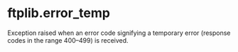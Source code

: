 # ftplib.error_temp

Exception raised when an error code signifying a temporary error (response codes in the range 400–499) is received.